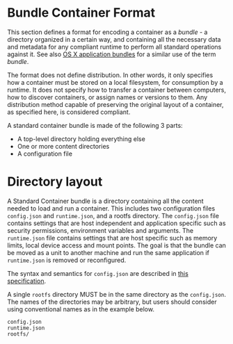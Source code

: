 # Bundle Container Format

This section defines a format for encoding a container as a *bundle* - a directory organized in a certain way, and containing all the necessary data and metadata for any compliant runtime to perform all standard operations against it. See also [OS X application bundles](http://en.wikipedia.org/wiki/Bundle_%28OS_X%29) for a similar use of the term *bundle*.

The format does not define distribution. In other words, it only specifies how a container must be stored on a local filesystem, for consumption by a runtime. It does not specify how to transfer a container between computers, how to discover containers, or assign names or versions to them. Any distribution method capable of preserving the original layout of a container, as specified here, is considered compliant.

A standard container bundle is made of the following 3 parts:

- A top-level directory holding everything else
- One or more content directories
- A configuration file

# Directory layout

A Standard Container bundle is a directory containing all the content needed to load and run a container.
This includes two configuration files `config.json` and `runtime.json`, and a rootfs directory.
The `config.json` file contains settings that are host independent and application specific such as security permissions, environment variables and arguments.
The `runtime.json` file contains settings that are host specific such as memory limits, local device access and mount points.
The goal is that the bundle can be moved as a unit to another machine and run the same application if `runtime.json` is removed or reconfigured.

The syntax and semantics for `config.json` are described in [this specification](config.md).

A single `rootfs` directory MUST be in the same directory as the `config.json`.
The names of the directories may be arbitrary, but users should consider using conventional names as in the example below.

```
config.json
runtime.json
rootfs/
```
